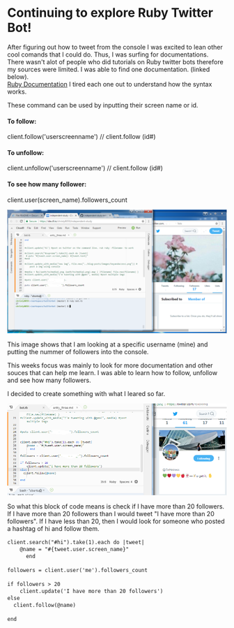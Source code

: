 # Continuing to explore Ruby Twitter Bot! 

After figuring out how to tweet from the console I was excited to lean other cool comands that I could do. Thus, I was surfing for documentations. There wasn't alot of people who did tutorials on Ruby twitter bots therefore my sources were limited. I was able to find one documentation. (linked below).  
[Ruby Documentation](http://www.rubydoc.info/gems/twitter) I tired each one out to understand how the syntax works.

These command can be used by inputting their screen name or id. 

#### To follow: 
client.follow('userscreenname') // client.follow (id#)

#### To unfollow: 
client.unfollow('userscreenname') // client.follow (id#)


#### To see how many follower: 
client.user(screen_name).followers_count

<img src="../images/followers.png">

This image shows that I am looking at a specific username (mine) and putting the nummer of followers into the console.


This weeks focus was mainly to look for more documentation and other souces that can help me learn. I was able to learn how to follow, unfollow and see how many followers. 

I decided to create something with what I leared so far. 

<img src="../images/trial.png">

So what this block of code means is check if I have more than 20 followers. If I have more than 20 followers than I would tweet "I have more than 20 followers". If I have less than 20, then I would look for someone who posted a hashtag of hi and follow them. 

```
client.search("#hi").take(1).each do |tweet|
    @name = "#{tweet.user.screen_name}"
      end 
       
followers = client.user('me').followers_count

if followers > 20 
    client.update('I have more than 20 followers')
else 
  client.follow(@name)
       
end

```



